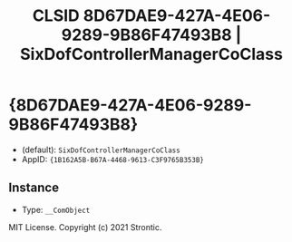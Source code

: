 ﻿---
title: "CLSID 8D67DAE9-427A-4E06-9289-9B86F47493B8 | SixDofControllerManagerCoClass"
excerpt: What is COM-Object CLSID 8D67DAE9-427A-4E06-9289-9B86F47493B8?
---

# {8D67DAE9-427A-4E06-9289-9B86F47493B8}

* (default): `SixDofControllerManagerCoClass`
* AppID: `{1B162A5B-B67A-4468-9613-C3F9765B353B}`

## Instance

* Type: `__ComObject`

MIT License. Copyright (c) 2021 Strontic.


